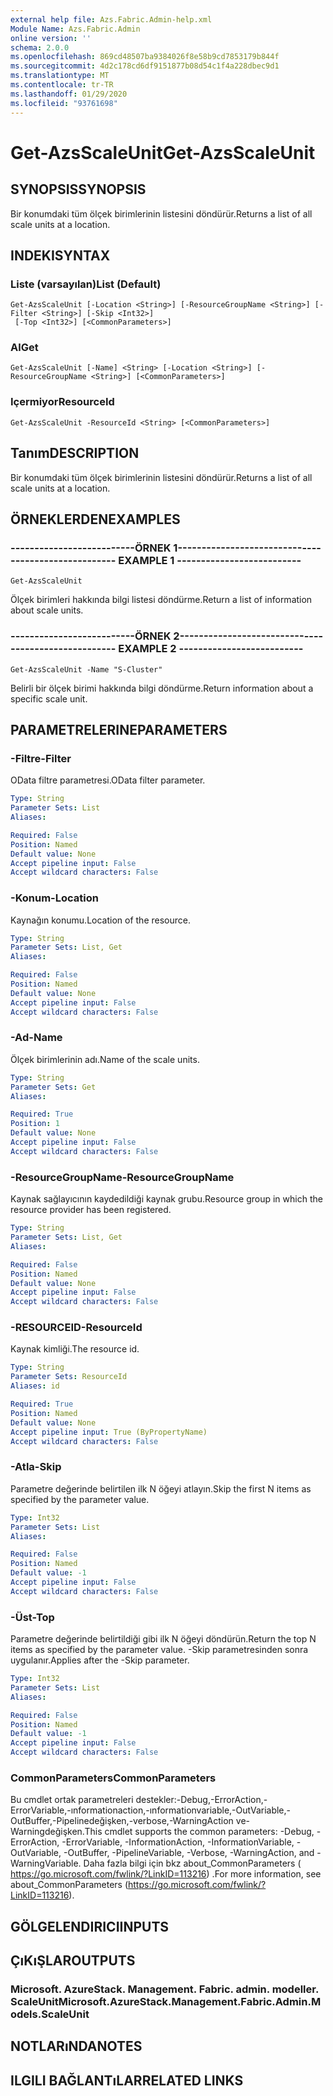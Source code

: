 ```yaml
---
external help file: Azs.Fabric.Admin-help.xml
Module Name: Azs.Fabric.Admin
online version: ''
schema: 2.0.0
ms.openlocfilehash: 869cd48507ba9384026f8e58b9cd7853179b844f
ms.sourcegitcommit: 4d2c178cd6df9151877b08d54c1f4a228dbec9d1
ms.translationtype: MT
ms.contentlocale: tr-TR
ms.lasthandoff: 01/29/2020
ms.locfileid: "93761698"
---
```

# <span data-ttu-id="224fb-101">Get-AzsScaleUnit</span><span class="sxs-lookup"><span data-stu-id="224fb-101">Get-AzsScaleUnit</span></span>

## <span data-ttu-id="224fb-102">SYNOPSIS</span><span class="sxs-lookup"><span data-stu-id="224fb-102">SYNOPSIS</span></span>
<span data-ttu-id="224fb-103">Bir konumdaki tüm ölçek birimlerinin listesini döndürür.</span><span class="sxs-lookup"><span data-stu-id="224fb-103">Returns a list of all scale units at a location.</span></span>

## <span data-ttu-id="224fb-104">INDEKI</span><span class="sxs-lookup"><span data-stu-id="224fb-104">SYNTAX</span></span>

### <span data-ttu-id="224fb-105">Liste (varsayılan)</span><span class="sxs-lookup"><span data-stu-id="224fb-105">List (Default)</span></span>
```
Get-AzsScaleUnit [-Location <String>] [-ResourceGroupName <String>] [-Filter <String>] [-Skip <Int32>]
 [-Top <Int32>] [<CommonParameters>]
```

### <span data-ttu-id="224fb-106">Al</span><span class="sxs-lookup"><span data-stu-id="224fb-106">Get</span></span>
```
Get-AzsScaleUnit [-Name] <String> [-Location <String>] [-ResourceGroupName <String>] [<CommonParameters>]
```

### <span data-ttu-id="224fb-107">Içermiyor</span><span class="sxs-lookup"><span data-stu-id="224fb-107">ResourceId</span></span>
```
Get-AzsScaleUnit -ResourceId <String> [<CommonParameters>]
```

## <span data-ttu-id="224fb-108">Tanım</span><span class="sxs-lookup"><span data-stu-id="224fb-108">DESCRIPTION</span></span>
<span data-ttu-id="224fb-109">Bir konumdaki tüm ölçek birimlerinin listesini döndürür.</span><span class="sxs-lookup"><span data-stu-id="224fb-109">Returns a list of all scale units at a location.</span></span>

## <span data-ttu-id="224fb-110">ÖRNEKLERDEN</span><span class="sxs-lookup"><span data-stu-id="224fb-110">EXAMPLES</span></span>

### <span data-ttu-id="224fb-111">--------------------------ÖRNEK 1--------------------------</span><span class="sxs-lookup"><span data-stu-id="224fb-111">-------------------------- EXAMPLE 1 --------------------------</span></span>
```
Get-AzsScaleUnit
```

<span data-ttu-id="224fb-112">Ölçek birimleri hakkında bilgi listesi döndürme.</span><span class="sxs-lookup"><span data-stu-id="224fb-112">Return a list of information about scale units.</span></span>

### <span data-ttu-id="224fb-113">--------------------------ÖRNEK 2--------------------------</span><span class="sxs-lookup"><span data-stu-id="224fb-113">-------------------------- EXAMPLE 2 --------------------------</span></span>
```
Get-AzsScaleUnit -Name "S-Cluster"
```

<span data-ttu-id="224fb-114">Belirli bir ölçek birimi hakkında bilgi döndürme.</span><span class="sxs-lookup"><span data-stu-id="224fb-114">Return information about a specific scale unit.</span></span>

## <span data-ttu-id="224fb-115">PARAMETRELERINE</span><span class="sxs-lookup"><span data-stu-id="224fb-115">PARAMETERS</span></span>

### <span data-ttu-id="224fb-116">-Filtre</span><span class="sxs-lookup"><span data-stu-id="224fb-116">-Filter</span></span>
<span data-ttu-id="224fb-117">OData filtre parametresi.</span><span class="sxs-lookup"><span data-stu-id="224fb-117">OData filter parameter.</span></span>

```yaml
Type: String
Parameter Sets: List
Aliases: 

Required: False
Position: Named
Default value: None
Accept pipeline input: False
Accept wildcard characters: False
```

### <span data-ttu-id="224fb-118">-Konum</span><span class="sxs-lookup"><span data-stu-id="224fb-118">-Location</span></span>
<span data-ttu-id="224fb-119">Kaynağın konumu.</span><span class="sxs-lookup"><span data-stu-id="224fb-119">Location of the resource.</span></span>

```yaml
Type: String
Parameter Sets: List, Get
Aliases: 

Required: False
Position: Named
Default value: None
Accept pipeline input: False
Accept wildcard characters: False
```

### <span data-ttu-id="224fb-120">-Ad</span><span class="sxs-lookup"><span data-stu-id="224fb-120">-Name</span></span>
<span data-ttu-id="224fb-121">Ölçek birimlerinin adı.</span><span class="sxs-lookup"><span data-stu-id="224fb-121">Name of the scale units.</span></span>

```yaml
Type: String
Parameter Sets: Get
Aliases: 

Required: True
Position: 1
Default value: None
Accept pipeline input: False
Accept wildcard characters: False
```

### <span data-ttu-id="224fb-122">-ResourceGroupName</span><span class="sxs-lookup"><span data-stu-id="224fb-122">-ResourceGroupName</span></span>
<span data-ttu-id="224fb-123">Kaynak sağlayıcının kaydedildiği kaynak grubu.</span><span class="sxs-lookup"><span data-stu-id="224fb-123">Resource group in which the resource provider has been registered.</span></span>

```yaml
Type: String
Parameter Sets: List, Get
Aliases: 

Required: False
Position: Named
Default value: None
Accept pipeline input: False
Accept wildcard characters: False
```

### <span data-ttu-id="224fb-124">-RESOURCEID</span><span class="sxs-lookup"><span data-stu-id="224fb-124">-ResourceId</span></span>
<span data-ttu-id="224fb-125">Kaynak kimliği.</span><span class="sxs-lookup"><span data-stu-id="224fb-125">The resource id.</span></span>

```yaml
Type: String
Parameter Sets: ResourceId
Aliases: id

Required: True
Position: Named
Default value: None
Accept pipeline input: True (ByPropertyName)
Accept wildcard characters: False
```

### <span data-ttu-id="224fb-126">-Atla</span><span class="sxs-lookup"><span data-stu-id="224fb-126">-Skip</span></span>
<span data-ttu-id="224fb-127">Parametre değerinde belirtilen ilk N öğeyi atlayın.</span><span class="sxs-lookup"><span data-stu-id="224fb-127">Skip the first N items as specified by the parameter value.</span></span>

```yaml
Type: Int32
Parameter Sets: List
Aliases: 

Required: False
Position: Named
Default value: -1
Accept pipeline input: False
Accept wildcard characters: False
```

### <span data-ttu-id="224fb-128">-Üst</span><span class="sxs-lookup"><span data-stu-id="224fb-128">-Top</span></span>
<span data-ttu-id="224fb-129">Parametre değerinde belirtildiği gibi ilk N öğeyi döndürün.</span><span class="sxs-lookup"><span data-stu-id="224fb-129">Return the top N items as specified by the parameter value.</span></span>
<span data-ttu-id="224fb-130">-Skip parametresinden sonra uygulanır.</span><span class="sxs-lookup"><span data-stu-id="224fb-130">Applies after the -Skip parameter.</span></span>

```yaml
Type: Int32
Parameter Sets: List
Aliases: 

Required: False
Position: Named
Default value: -1
Accept pipeline input: False
Accept wildcard characters: False
```

### <span data-ttu-id="224fb-131">CommonParameters</span><span class="sxs-lookup"><span data-stu-id="224fb-131">CommonParameters</span></span>
<span data-ttu-id="224fb-132">Bu cmdlet ortak parametreleri destekler:-Debug,-ErrorAction,-ErrorVariable,-ınformationaction,-ınformationvariable,-OutVariable,-OutBuffer,-Pipelinedeğişken,-verbose,-WarningAction ve-Warningdeğişken.</span><span class="sxs-lookup"><span data-stu-id="224fb-132">This cmdlet supports the common parameters: -Debug, -ErrorAction, -ErrorVariable, -InformationAction, -InformationVariable, -OutVariable, -OutBuffer, -PipelineVariable, -Verbose, -WarningAction, and -WarningVariable.</span></span> <span data-ttu-id="224fb-133">Daha fazla bilgi için bkz about_CommonParameters ( https://go.microsoft.com/fwlink/?LinkID=113216) .</span><span class="sxs-lookup"><span data-stu-id="224fb-133">For more information, see about_CommonParameters (https://go.microsoft.com/fwlink/?LinkID=113216).</span></span>

## <span data-ttu-id="224fb-134">GÖLGELENDIRICI</span><span class="sxs-lookup"><span data-stu-id="224fb-134">INPUTS</span></span>

## <span data-ttu-id="224fb-135">ÇıKıŞLAR</span><span class="sxs-lookup"><span data-stu-id="224fb-135">OUTPUTS</span></span>

### <span data-ttu-id="224fb-136">Microsoft. AzureStack. Management. Fabric. admin. modeller. ScaleUnit</span><span class="sxs-lookup"><span data-stu-id="224fb-136">Microsoft.AzureStack.Management.Fabric.Admin.Models.ScaleUnit</span></span>

## <span data-ttu-id="224fb-137">NOTLARıNDA</span><span class="sxs-lookup"><span data-stu-id="224fb-137">NOTES</span></span>

## <span data-ttu-id="224fb-138">ILGILI BAĞLANTıLAR</span><span class="sxs-lookup"><span data-stu-id="224fb-138">RELATED LINKS</span></span>

